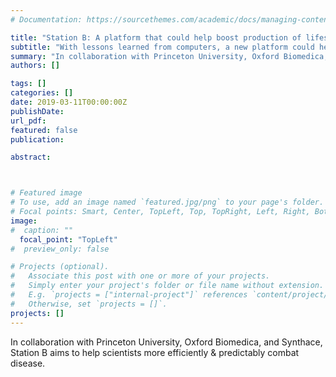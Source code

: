 ```yaml
---
# Documentation: https://sourcethemes.com/academic/docs/managing-content/

title: "Station B: A platform that could help boost production of lifesaving biological therapies"
subtitle: "With lessons learned from computers, a new platform could help boost production of lifesaving biological therapies. - <a href = https://news.microsoft.com/innovation-stories/station-b/>Microsoft Research</a>"
summary: "In collaboration with Princeton University, Oxford Biomedica, and Synthace, Station B aims to help scientists more efficiently & predictably combat disease.<br><b>Microsoft Research</b>"
authors: []

tags: []
categories: []
date: 2019-03-11T00:00:00Z
publishDate:
url_pdf: 
featured: false
publication: 

abstract:



# Featured image
# To use, add an image named `featured.jpg/png` to your page's folder.
# Focal points: Smart, Center, TopLeft, Top, TopRight, Left, Right, BottomLeft, Bottom, BottomRight.
image: 
#  caption: ""
  focal_point: "TopLeft"
#  preview_only: false

# Projects (optional).
#   Associate this post with one or more of your projects.
#   Simply enter your project's folder or file name without extension.
#   E.g. `projects = ["internal-project"]` references `content/project/deep-learning/index.md`.
#   Otherwise, set `projects = []`.
projects: []
---
```


In collaboration with Princeton University, Oxford Biomedica, and Synthace, Station B aims to help scientists more efficiently & predictably combat disease.